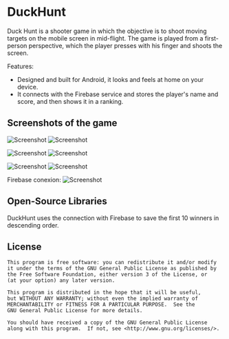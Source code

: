 # DuckHunt
Duck Hunt is a shooter game in which the objective is to shoot moving targets on the mobile screen in mid-flight. The game is played from a first-person perspective, which the player presses with his finger and shoots the screen.

Features:
- Designed and built for Android, it looks and feels at home on your device.
- It connects with the Firebase service and stores the player's name and score, and then shows it in a ranking.

## Screenshots of the game

![Screenshot](https://github.com/german-jongewaard/DuckHunt/blob/master/app/src/main/1.png)
![Screenshot](https://github.com/german-jongewaard/DuckHunt/blob/master/app/src/main/2.png)

![Screenshot](https://github.com/german-jongewaard/DuckHunt/blob/master/app/src/main/3.png)
![Screenshot](https://github.com/german-jongewaard/DuckHunt/blob/master/app/src/main/4.png)

![Screenshot](https://github.com/german-jongewaard/DuckHunt/blob/master/app/src/main/5.png)
![Screenshot](https://github.com/german-jongewaard/DuckHunt/blob/master/app/src/main/6.png)

Firebase conexion:
![Screenshot](https://github.com/german-jongewaard/DuckHunt/blob/master/app/src/main/firebaseduck.png)




## Open-Source Libraries

DuckHunt uses the connection with Firebase to save the first 10 winners in descending order.


## License

    This program is free software: you can redistribute it and/or modify
    it under the terms of the GNU General Public License as published by
    the Free Software Foundation, either version 3 of the License, or
    (at your option) any later version.

    This program is distributed in the hope that it will be useful,
    but WITHOUT ANY WARRANTY; without even the implied warranty of
    MERCHANTABILITY or FITNESS FOR A PARTICULAR PURPOSE.  See the
    GNU General Public License for more details.

    You should have received a copy of the GNU General Public License
    along with this program.  If not, see <http://www.gnu.org/licenses/>.
